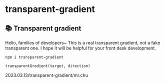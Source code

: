 # transparent-gradient
## 📚 Transparent gradient

Hello, families of developers~ This is a real transparent gradient, not a fake transparent one. I hope it will be helpful for your front desk development.

```
npm i transparent-gradient
```

```
transparentGradient(target, direction)
```

2023.03.13/transparent-gradient/mr.chu
